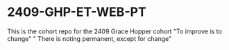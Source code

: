 # 2409-GHP-ET-WEB-PT
This is the cohort repo for the 2409 Grace Hopper cohort 
"To improve is to change"
" There is noting permanent, except for change"
